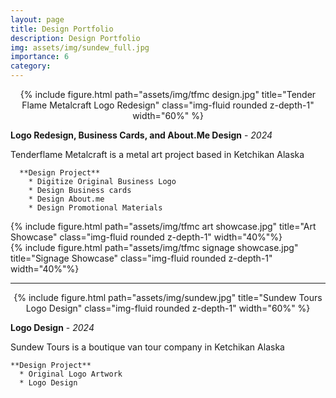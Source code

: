 ```yaml
---
layout: page
title: Design Portfolio
description: Design Portfolio
img: assets/img/sundew_full.jpg
importance: 6
category:
---
```



<center><div class="row">
    <div class="col-sm mt-3 mt-md-0">
        {% include figure.html path="assets/img/tfmc design.jpg" title="Tender Flame Metalcraft Logo Redesign" class="img-fluid rounded z-depth-1" width="60%" %}
    </div>
</div></center>

**Logo Redesign, Business Cards, and About.Me Design** - *2024*

Tenderflame Metalcraft is a metal art project based in Ketchikan Alaska

      **Design Project**
        * Digitize Original Business Logo
        * Design Business cards
        * Design About.me
        * Design Promotional Materials

<div class="row">
    <div class="col-sm mt-3 mt-md-0">
        {% include figure.html path="assets/img/tfmc art showcase.jpg" title="Art Showcase" class="img-fluid rounded z-depth-1" width="40%"%}
    </div>
    <div class="col-sm mt-3 mt-md-0">
        {% include figure.html path="assets/img/tfmc signage showcase.jpg" title="Signage Showcase" class="img-fluid rounded z-depth-1" width="40%"%}
    </div>
</div>


---
<center><div class="row">
    <div class="col-sm mt-3 mt-md-0">
        {% include figure.html path="assets/img/sundew.jpg" title="Sundew Tours Logo Design" class="img-fluid rounded z-depth-1" width="60%" %}
    </div>
</div></center>

**Logo Design** - *2024*

Sundew Tours is a boutique van tour company in  Ketchikan Alaska

    **Design Project**
      * Original Logo Artwork
      * Logo Design
